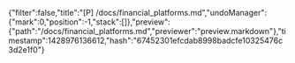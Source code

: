 {"filter":false,"title":"[P] /docs/financial_platforms.md","undoManager":{"mark":0,"position":-1,"stack":[]},"preview":{"path":"/docs/financial_platforms.md","previewer":"preview.markdown"},"timestamp":1428976136612,"hash":"67452301efcdab8998badcfe10325476c3d2e1f0"}